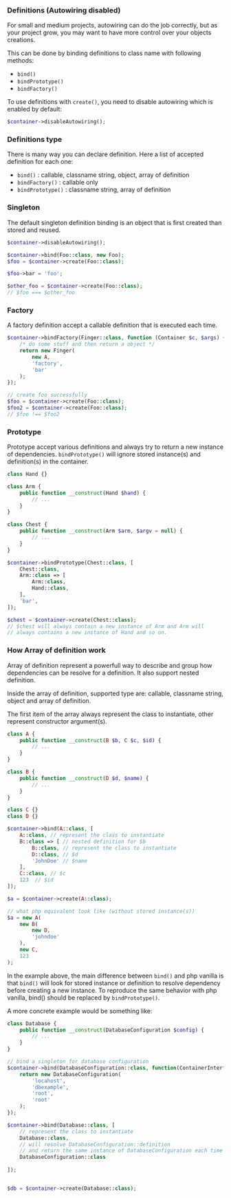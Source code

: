 ### Definitions (Autowiring disabled)

For small and medium projects, autowiring can do the job correctly, but as your project grow, you may want to have more control over your objects creations.

This can be done by binding definitions to class name with following methods:

- ```bind()```
- ```bindPrototype()```
- ```bindFactory()```

To use definitions with ```create()```, you need to disable autowiring which is enabled by default:

```PHP
$container->disableAutowiring();
```


### Definitions type

There is many way you can declare definition. Here a list of accepted definition for each one:

- ```bind()``` : callable, classname string, object, array of definition
- ```bindFactory()``` : callable only
- ```bindPrototype()``` : classname string, array of definition


### Singleton

The default singleton definition binding is an object that is first created than stored and reused.

```PHP
$container->disableAutowiring();

$container->bind(Foo::class, new Foo);
$foo = $container->create(Foo::class);

$foo->bar = 'foo';

$other_foo = $container->create(Foo::class);
// $foo === $other_foo
```


### Factory

A factory definition accept a callable definition that is executed each time.

```PHP
$container->bindFactory(Finger::class, function (Container $c, $args) {
    /* do some stuff and then return a object */
    return new Finger(
        new A, 
        'factory', 
        'bar'
    );
});

// create foo successfully
$foo = $container->create(Foo::class);
$foo2 = $container->create(Foo::class);
// $foo !== $foo2
```


### Prototype

Prototype accept various definitions and always try to return a new instance of dependencies. ```bindPrototype()``` will ignore stored instance(s) and definition(s) in the container.

```PHP
class Hand {}

class Arm {
    public function __construct(Hand $hand) {
        // ...
    }
}

class Chest {
    public function __construct(Arm $arm, $argv = null) {
        // ...
    }
}

$container->bindPrototype(Chest::class, [
    Chest::class,
    Arm::class => [
        Arm::class,
        Hand::class,
    ],
    'bar',
]);

$chest = $container->create(Chest::class);
// $chest will always contain a new instance of Arm and Arm will 
// always contains a new instance of Hand and so on. 
```


### How Array of definition work

Array of definition represent a powerfull way to describe and group how dependencies can be resolve for a definition. It also support nested definition.

Inside the array of definition, supported type are: callable, classname string, object and array of definition. 

The first item of the array always represent the class to instantiate, other represent constructor argument(s).

```PHP
class A {
    public function __construct(B $b, C $c, $id) {
        // ...
    }
}

class B {
    public function __construct(D $d, $name) {
        // ...
    }
}

class C {}
class D {}

$container->bind(A::class, [
    A::class, // represent the class to instantiate
    B::class => [ // nested definition for $b
        B::class, // represent the class to instantiate
        D::class, // $d
        'JohnDoe' // $name
    ],
    C::class, // $c
    123  // $id
]);

$a = $container->create(A::class);

// what php equivalent look like (without stored instance(s))
$a = new A(
    new B(
        new D,
        'johndoe'
    ),
    new C,
    123
);
```

In the example above, the main difference between ```bind()``` and php vanilla is that ```bind()``` will look for stored instance or definition to resolve dependency before creating a new instance. To reproduce the same behavior with php vanilla, bind() should be replaced by ```bindPrototype()```.  

A more concrete example would be something like:


```PHP
class Database {
    public function __construct(DatabaseConfiguration $config) {
        // ...
    }
}

// bind a singleton for database configuration
$container->bind(DatabaseConfiguration::class, function(ContainerInterface $c) {
    return new DatabaseConfiguration(
        'locahost', 
        'dbexample', 
        'root', 
        'root'
    );
});

$container->bind(Database::class, [
    // represent the class to instantiate
    Database::class, 
    // will resolve DatabaseConfiguration::definition
    // and return the same instance of DatabaseConfiguration each time
    DatabaseConfiguration::class  
    
]);


$db = $container->create(Database::class);

```
